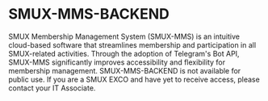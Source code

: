 # SMUX-MMS-BACKEND
SMUX Membership Management System (SMUX-MMS) is an intuitive cloud-based software that streamlines membership and participation in all SMUX-related activities. Through the adoption of Telegram's Bot API, SMUX-MMS significantly improves accessibility and flexibility for membership management. SMUX-MMS-BACKEND is not available for public use. If you are a SMUX EXCO and have yet to receive access, please contact your IT Associate.
